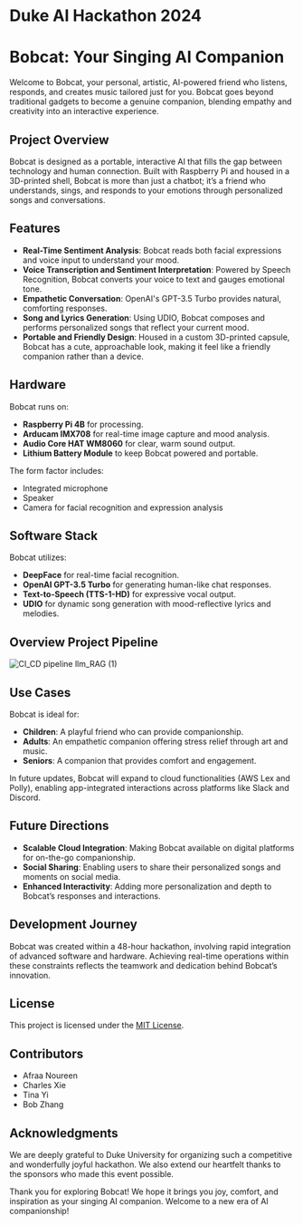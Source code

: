 # Duke AI Hackathon 2024

# Bobcat: Your Singing AI Companion

Welcome to Bobcat, your personal, artistic, AI-powered friend who listens, responds, and creates music tailored just for you. Bobcat goes beyond traditional gadgets to become a genuine companion, blending empathy and creativity into an interactive experience.

## Project Overview

Bobcat is designed as a portable, interactive AI that fills the gap between technology and human connection. Built with Raspberry Pi and housed in a 3D-printed shell, Bobcat is more than just a chatbot; it’s a friend who understands, sings, and responds to your emotions through personalized songs and conversations.

## Features

- **Real-Time Sentiment Analysis**: Bobcat reads both facial expressions and voice input to understand your mood.
- **Voice Transcription and Sentiment Interpretation**: Powered by Speech Recognition, Bobcat converts your voice to text and gauges emotional tone.
- **Empathetic Conversation**: OpenAI's GPT-3.5 Turbo provides natural, comforting responses.
- **Song and Lyrics Generation**: Using UDIO, Bobcat composes and performs personalized songs that reflect your current mood.
- **Portable and Friendly Design**: Housed in a custom 3D-printed capsule, Bobcat has a cute, approachable look, making it feel like a friendly companion rather than a device.

## Hardware

Bobcat runs on:
- **Raspberry Pi 4B** for processing.
- **Arducam IMX708** for real-time image capture and mood analysis.
- **Audio Core HAT WM8060** for clear, warm sound output.
- **Lithium Battery Module** to keep Bobcat powered and portable.
  
The form factor includes:
- Integrated microphone
- Speaker
- Camera for facial recognition and expression analysis

## Software Stack

Bobcat utilizes:
- **DeepFace** for real-time facial recognition.
- **OpenAI GPT-3.5 Turbo** for generating human-like chat responses.
- **Text-to-Speech (TTS-1-HD)** for expressive vocal output.
- **UDIO** for dynamic song generation with mood-reflective lyrics and melodies.

## Overview Project Pipeline
![CI_CD pipeline llm_RAG (1)](https://github.com/user-attachments/assets/28ea490d-214c-4824-9dc9-b766fe02bc87)

## Use Cases

Bobcat is ideal for:
- **Children**: A playful friend who can provide companionship.
- **Adults**: An empathetic companion offering stress relief through art and music.
- **Seniors**: A companion that provides comfort and engagement.

In future updates, Bobcat will expand to cloud functionalities (AWS Lex and Polly), enabling app-integrated interactions across platforms like Slack and Discord.

## Future Directions

- **Scalable Cloud Integration**: Making Bobcat available on digital platforms for on-the-go companionship.
- **Social Sharing**: Enabling users to share their personalized songs and moments on social media.
- **Enhanced Interactivity**: Adding more personalization and depth to Bobcat’s responses and interactions.

## Development Journey

Bobcat was created within a 48-hour hackathon, involving rapid integration of advanced software and hardware. Achieving real-time operations within these constraints reflects the teamwork and dedication behind Bobcat’s innovation.

## License

This project is licensed under the [MIT License](LICENSE.md).

## Contributors

- Afraa Noureen
- Charles Xie
- Tina Yi
- Bob Zhang

## Acknowledgments

We are deeply grateful to Duke University for organizing such a competitive and wonderfully joyful hackathon. We also extend our heartfelt thanks to the sponsors who made this event possible.

Thank you for exploring Bobcat! We hope it brings you joy, comfort, and inspiration as your singing AI companion. Welcome to a new era of AI companionship!

